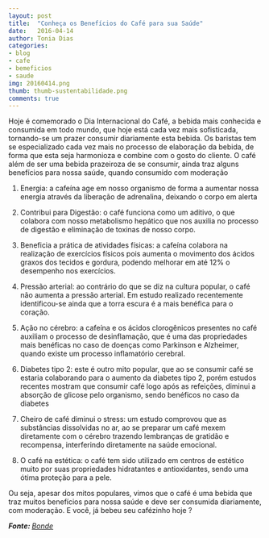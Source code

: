 ```yaml
---
layout: post
title:  "Conheça os Benefícios do Café para sua Saúde"
date:   2016-04-14
author: Tonia Dias
categories: 
- blog
- cafe
- bemeficios
- saude
img: 20160414.png
thumb: thumb-sustentabilidade.png
comments: true
---
```


Hoje é comemorado o Dia Internacional do Café, a bebida mais conhecida e consumida em todo mundo, que hoje está cada vez mais sofisticada, tornando-se um prazer consumir diariamente esta bebida. Os baristas tem se especializado cada vez mais no processo de elaboração da bebida, de forma que esta seja harmonioza e combine com o gosto do cliente. O café além de ser uma bebida prazeiroza de se consumir, ainda traz alguns benefícios para nossa saúde, quando consumido com moderação<!--more-->

1) Energia: a cafeína age em nosso organismo de forma a aumentar nossa energia através da liberação de adrenalina, deixando o corpo em alerta

2) Contribui para Digestão: o café funciona como um aditivo, o que colabora com nosso metabolismo hepático que nos auxilia no processo de digestão e eliminação de toxinas de nosso corpo.

3) Beneficia a prática de atividades físicas: a cafeína colabora na realização de exercícios físicos pois aumenta o movimento dos ácidos graxos dos tecidos e gordura, podendo melhorar em até 12% o desempenho nos exercícios.

4) Pressão arterial: ao contrário do que se diz na cultura popular, o café não aumenta a pressão arterial. Em estudo realizado recentemente identificou-se ainda que a torra escura é a mais benéfica para o coração.

5) Ação no cérebro: a cafeína e os ácidos clorogênicos presentes no café auxiliam o processo de desinflamação, que é uma das propriedades mais benéficas no caso de doenças como Parkinson e Alzheimer, quando existe um processo inflamatório cerebral.

6) Diabetes tipo 2: este é outro mito popular, que ao se consumir café se estaria colaborando para o aumento da diabetes tipo 2, porém estudos recentes mostram que consumir café logo após as refeições, diminui a absorção de glicose pelo organismo, sendo benéficos no caso da diabetes

7) Cheiro de café diminui o stress: um estudo comprovou que as substâncias dissolvidas no ar, ao se preparar um café mexem diretamente com o cérebro trazendo lembranças de gratidão e recompensa, interferindo diretamente na saúde emocional.

8) O café na estética: o café tem sido utilizado em centros de estético muito por suas propriedades hidratantes e antioxidantes, sendo uma ótima proteção para a pele.

Ou seja, apesar dos mitos populares, vimos que o café é uma bebida que traz muitos benefícios para nossa saúde e deve ser consumida diariamente, com moderação. E você, já bebeu seu cafézinho hoje ?

<i><b>Fonte: </b><a href="http://www.bonde.com.br/?id_bonde=1-33--16-20160414">Bonde</a></i>
